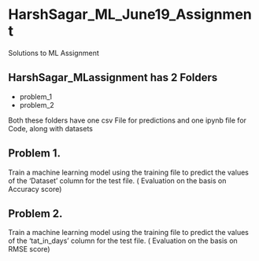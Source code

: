 # HarshSagar_ML_June19_Assignment
Solutions to ML Assignment


## HarshSagar_MLassignment has 2 Folders
* problem_1
* problem_2

Both these folders have one csv File for predictions and one ipynb file for Code, along with datasets 


## Problem 1. 
Train a machine learning model using the training file to predict the values of the ‘Dataset’ column for the test file. ( Evaluation on the basis on Accuracy score)

## Problem 2.
Train a machine learning model using the training file to predict the values of the ‘tat_in_days’ column for the test file. ( Evaluation on the basis on RMSE score)
